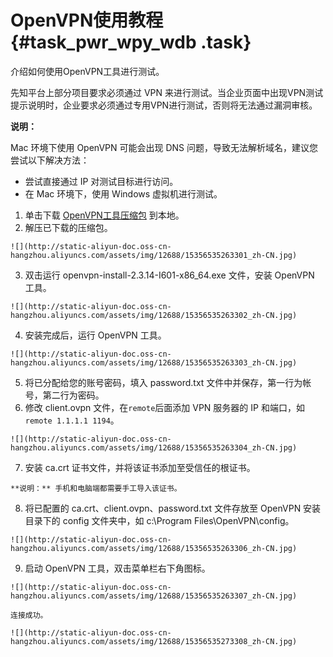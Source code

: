 # OpenVPN使用教程 {#task_pwr_wpy_wdb .task}

介绍如何使用OpenVPN工具进行测试。

先知平台上部分项目要求必须通过 VPN 来进行测试。当企业页面中出现VPN测试提示说明时，企业要求必须通过专用VPN进行测试，否则将无法通过漏洞审核。

**说明：** 

Mac 环境下使用 OpenVPN 可能会出现 DNS 问题，导致无法解析域名，建议您尝试以下解决方法：

-   尝试直接通过 IP 对测试目标进行访问。
-   在 Mac 环境下，使用 Windows 虚拟机进行测试。

1.   单击下载 [OpenVPN工具压缩包](http://docs-aliyun.cn-hangzhou.oss.aliyun-inc.com/assets/attach/52078/cn_zh/1492660005214/vpn_file.zip) 到本地。 
2.   解压已下载的压缩包。 

    ![](http://static-aliyun-doc.oss-cn-hangzhou.aliyuncs.com/assets/img/12688/15356535263301_zh-CN.jpg)

3.   双击运行 openvpn-install-2.3.14-I601-x86\_64.exe 文件，安装 OpenVPN 工具。 

    ![](http://static-aliyun-doc.oss-cn-hangzhou.aliyuncs.com/assets/img/12688/15356535263302_zh-CN.jpg)

4.   安装完成后，运行 OpenVPN 工具。 

    ![](http://static-aliyun-doc.oss-cn-hangzhou.aliyuncs.com/assets/img/12688/15356535263303_zh-CN.jpg)

5.   将已分配给您的账号密码，填入 password.txt 文件中并保存，第一行为帐号，第二行为密码。 
6.   修改 client.ovpn 文件，在`remote`后面添加 VPN 服务器的 IP 和端口，如 `remote 1.1.1.1 1194`。 

    ![](http://static-aliyun-doc.oss-cn-hangzhou.aliyuncs.com/assets/img/12688/15356535263304_zh-CN.jpg)

7.   安装 ca.crt 证书文件，并将该证书添加至受信任的根证书。 

    **说明：** 手机和电脑端都需要手工导入该证书。

8.   将已配置的 ca.crt、client.ovpn、password.txt 文件存放至 OpenVPN 安装目录下的 config 文件夹中，如 c:\\Program Files\\OpenVPN\\config。 

    ![](http://static-aliyun-doc.oss-cn-hangzhou.aliyuncs.com/assets/img/12688/15356535263306_zh-CN.jpg)

9.   启动 OpenVPN 工具，双击菜单栏右下角图标。 

    ![](http://static-aliyun-doc.oss-cn-hangzhou.aliyuncs.com/assets/img/12688/15356535263307_zh-CN.jpg)

    连接成功。

    ![](http://static-aliyun-doc.oss-cn-hangzhou.aliyuncs.com/assets/img/12688/15356535273308_zh-CN.jpg)


